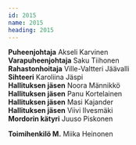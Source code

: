 ```yaml
---
id: 2015
name: 2015
heading: 2015
---
```


**Puheenjohtaja**          Akseli Karvinen   
**Varapuheenjohtaja**      Saku Tiihonen   
**Rahastonhoitaja**     Ville-Valtteri Jäävalli   
**Sihteeri**            Karoliina Jäspi   
**Hallituksen jäsen**      Noora Männikkö   
**Hallituksen jäsen**      Panu Kortelainen   
**Hallituksen jäsen**      Masi Kajander   
**Hallituksen jäsen**      Viivi Ilvesmäki   
**Mordorin kätyri**     Juuso Piskonen   

**Toimihenkilö M.**     Miika Heinonen   
